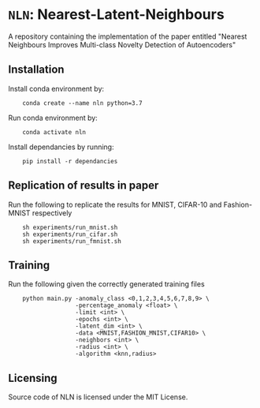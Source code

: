 # `NLN`: Nearest-Latent-Neighbours
A repository containing the implementation of the paper entitled "Nearest Neighbours Improves Multi-class Novelty Detection of Autoencoders"

## Installation 
Install conda environment by:
``` 
    conda create --name nln python=3.7
``` 
Run conda environment by:
``` 
    conda activate nln
``` 

Install dependancies by running:
``` 
    pip install -r dependancies
``` 

## Replication of results in paper 
Run the following to replicate the results for MNIST, CIFAR-10 and Fashion-MNIST respectively
```
    sh experiments/run_mnist.sh
    sh experiments/run_cifar.sh
    sh experiments/run_fmnist.sh
```


## Training 
Run the following given the correctly generated training files
```
    python main.py -anomaly_class <0,1,2,3,4,5,6,7,8,9> \
                   -percentage_anomaly <float> \
                   -limit <int> \
                   -epochs <int> \
                   -latent_dim <int> \
                   -data <MNIST,FASHION_MNIST,CIFAR10> \
                   -neighbors <int> \
                   -radius <int> \
                   -algorithm <knn,radius>    
```

## Licensing
Source code of NLN is licensed under the MIT License.
